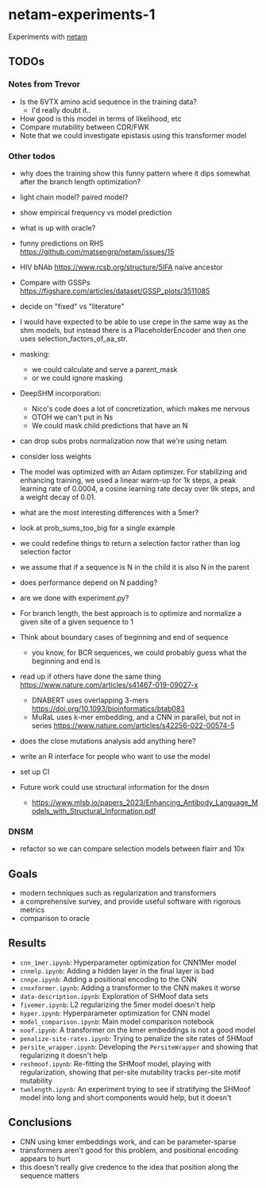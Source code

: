 # netam-experiments-1

Experiments with [netam](https://github.com/matsengrp/netam)


## TODOs


### Notes from Trevor

* Is the 6VTX amino acid sequence in the training data?
    * I'd really doubt it..
* How good is this model in terms of likelihood, etc
* Compare mutability between CDR/FWK
* Note that we could investigate epistasis using this transformer model

### Other todos

* why does the training show this funny pattern where it dips somewhat after the branch length optimization?
* light chain model? paired model?
* show empirical frequency vs model prediction
* what is up with oracle?
* funny predictions on RHS https://github.com/matsengrp/netam/issues/15
* HIV bNAb https://www.rcsb.org/structure/5IFA naive ancestor
* Compare with GSSPs https://figshare.com/articles/dataset/GSSP_plots/3511085

* decide on "fixed" vs "literature"
* I would have expected to be able to use crepe in the same way as the shm models, but instead there is a PlaceholderEncoder and then one uses selection_factors_of_aa_str. 

* masking: 
    * we could calculate and serve a parent_mask
    * or we could ignore masking
* DeepSHM incorporation:
    * Nico's code does a lot of concretization, which makes me nervous
    * OTOH we can't put in Ns
    * We could mask child predictions that have an N

* can drop subs probs normalization now that we're using netam
* consider loss weights
* The model was optimized with an Adam optimizer. For stabilizing and enhancing training, we used a linear warm-up for 1k steps, a peak learning rate of 0.0004, a cosine learning rate decay over 9k steps, and a weight decay of 0.01.

* what are the most interesting differences with a 5mer?
* look at prob_sums_too_big for a single example
* we could redefine things to return a selection factor rather than log selection factor
* we assume that if a sequence is N in the child it is also N in the parent

* does performance depend on N padding?
* are we done with experiment.py?
* For branch length, the best approach is to optimize and normalize a given site of a given sequence to 1
* Think about boundary cases of beginning and end of sequence
    * you know, for BCR sequences, we could probably guess what the beginning and end is
* read up if others have done the same thing https://www.nature.com/articles/s41467-019-09027-x
    * DNABERT uses overlapping 3-mers https://doi.org/10.1093/bioinformatics/btab083
    * MuRaL uses k-mer embedding, and a CNN in parallel, but not in series https://www.nature.com/articles/s42256-022-00574-5
* does the close mutations analysis add anything here?
* write an R interface for people who want to use the model
* set up CI

* Future work could use structural information for the dnsm
    * https://www.mlsb.io/papers_2023/Enhancing_Antibody_Language_Models_with_Structural_Information.pdf

### DNSM

* refactor so we can compare selection models between flairr and 10x


## Goals

* modern techniques such as regularization and transformers
* a comprehensive survey, and provide useful software with rigorous metrics
* comparison to oracle


## Results

* `cnn_1mer.ipynb`: Hyperparameter optimization for CNN1Mer model
* `cnnmlp.ipynb`: Adding a hidden layer in the final layer is bad
* `cnnpe.ipynb`: Adding a positional encoding to the CNN
* `cnnxformer.ipynb`: Adding a transformer to the CNN makes it worse
* `data-description.ipynb`: Exploration of SHMoof data sets
* `fivemer.ipynb`: L2 regularizing the 5mer model doesn't help
* `hyper.ipynb`: Hyperparameter optimization for CNN model
* `model_comparison.ipynb`: Main model comparison notebook
* `noof.ipynb`: A transformer on the kmer embeddings is not a good model
* `penalize-site-rates.ipynb`: Trying to penalize the site rates of SHMoof
* `persite_wrapper.ipynb`: Developing the `PersiteWrapper` and showing that regularizing it doesn't help
* `reshmoof.ipynb`: Re-fitting the SHMoof model, playing with regularization, showing that per-site mutability tracks per-site motif mutability
* `twolength.ipynb`: An experiment trying to see if stratifying the SHMoof model into long and short components would help, but it doesn't


## Conclusions
* CNN using kmer embeddings work, and can be parameter-sparse
* transformers aren't good for this problem, and positional encoding appears to hurt
* this doesn't really give credence to the idea that position along the sequence matters

